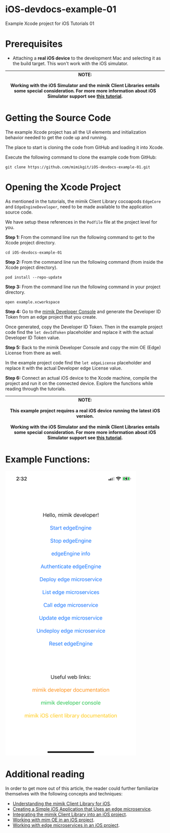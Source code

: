 # iOS-devdocs-example-01
Example Xcode project for iOS Tutorials 01


# Prerequisites

- Attaching a **real iOS device** to the development Mac and selecting it as the build target. This won't work with the iOS simulator.

|**NOTE:** <br/><br/>Working with the iOS Simulator and the mimik Client Libraries entails some special consideration. For more more information about iOS Simulator support see [this tutorial](https://devdocs.mimik.com/tutorials/01-submenu/02-submenu/03-index#workingwithaniossimulator).|
|----------|


# Getting the Source Code

The example Xcode project has all the UI elements and initialization behavior needed to get the code up and running. 

The place to start is cloning the code from GitHub and loading it into Xcode.

Execute the following command to clone the example code from GitHub:

```
git clone https://github.com/mimikgit/iOS-devdocs-example-01.git
```

# Opening the Xcode Project

As mentioned in the tutorials, the mimik Client Library cocoapods `EdgeCore` and `EdgeEngineDeveloper`, need to be made available to the application source code.

We have setup these references in the `Podfile` file at the project level for you.

**Step 1:** From the command line run the following command to get to the Xcode project directory.

```
cd iOS-devdocs-example-01
```

**Step 2:** From the command line run the following command (from inside the Xcode project directory).

```
pod install --repo-update
```

**Step 3:** From the command line run the following command in your project directory.

```
open example.xcworkspace
```

**Step 4:**  Go to the [mimik Developer Console](https://console.mimik.com) and generate the Developer ID Token from an edge project that you create.

Once generated, copy the Developer ID Token. Then in the example project code find the `let devIdToken` placeholder and replace it with the actual Developer ID Token value.


**Step 5:**  Back to the mimik Developer Console and copy the mim OE (Edge) License from there as well. 

In the example project code find the `let edgeLicense` placeholder and replace it with the actual Developer edge License value.

**Step 6:**  Connect an actual iOS device to the Xcode machine, compile the project and run it on the connected device. Explore the functions while reading through the tutorials.

|**NOTE:** <br/><br/>**This example project requires a real iOS device running the latest iOS version.**<br/><br/>Working with the iOS Simulator and the mimik Client Libraries entails some special consideration. For more more information about iOS Simulator support see [this tutorial](../tutorials/12-index#workingwithaniossimulator).|
|----------|

# Example Functions:

![Get ID Token](images/example-screenshot-01.png)


# Additional reading

In order to get more out of this article, the reader could further familiarize themselves with the following concepts and techniques:

- [Understanding the mimik Client Library for iOS](https://devdocs.mimik.com/key-concepts/10-index).
- [Creating a Simple iOS Application that Uses an edge microservice](https://devdocs.mimik.com/tutorials/01-submenu/02-submenu/01-index).
- [Integrating the mimik Client Library into an iOS project](https://devdocs.mimik.com/tutorials/01-submenu/02-submenu/02-index).
- [Working with mim OE in an iOS project](https://devdocs.mimik.com/tutorials/01-submenu/02-submenu/03-index).
- [Working with edge microservices in an iOS project](https://devdocs.mimik.com/tutorials/01-submenu/02-submenu/04-index).